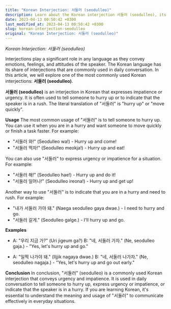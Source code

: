 ```yaml
---
title: "Korean Interjection: 서둘러 (seodulleo)"
description: Learn about the Korean interjection 서둘러 (seodulleo), its meaning, usage and examples in daily conversation.
date: 2023-04-13 00:50:42 +0300
last_modified_at: 2023-04-13 00:50:42 +0300
slug: korean-interjection-seodulleo
original: "Korean Interjection: 서둘러 (seodulleo)"
---
```

*Korean Interjection: 서둘러 (seodulleo)*

Interjections play a significant role in any language as they convey emotions, feelings, and attitudes of the speaker. The Korean language has its share of interjections that are commonly used in daily conversation. In this article, we will explore one of the most commonly used Korean interjections: **서둘러 (seodulleo)**.

**서둘러 (seodulleo)** is an interjection in Korean that expresses impatience or urgency. It is often used to tell someone to hurry up or to indicate that the speaker is in a rush. The literal translation of "서둘러" is "hurry up" or "move quickly".

**Usage**
The most common usage of "서둘러" is to tell someone to hurry up. You can use it when you are in a hurry and want someone to move quickly or finish a task faster. For example:

- "서둘러 와!" (Seodulleo wa!) - Hurry up and come!
- "서둘러 먹자!" (Seodulleo meokja!) - Hurry up and eat!

You can also use "서둘러" to express urgency or impatience for a situation. For example:

- "서둘러 해!" (Seodulleo hae!) - Hurry up and do it!
- "서둘러 일어나!" (Seodulleo ireona!) - Hurry up and get up!

Another way to use "서둘러" is to indicate that you are in a hurry and need to rush. For example:

- "내가 서둘러 가야 돼." (Naega seodulleo gaya dwae.) - I need to hurry and go.
- "서둘러 갈게." (Seodulleo galge.) - I'll hurry up and go.

**Examples**
- A: "우리 지금 가?" (Uri jigeum ga?)
  B: "네, 서둘러 가자." (Ne, seodulleo gaja.) - "Yes, let's hurry up and go."

- A: "일찍 나가야 돼." (Iljjik nagaya dwae.)
  B: "네, 서둘러 나가자." (Ne, seodulleo nagaja.) - "Yes, let's hurry up and go out early."

**Conclusion**
In conclusion, "서둘러" (seodulleo) is a commonly used Korean interjection that conveys urgency and impatience. It is used in daily conversation to tell someone to hurry up, express urgency or impatience, or indicate that the speaker is in a hurry. If you are learning Korean, it's essential to understand the meaning and usage of "서둘러" to communicate effectively in everyday situations.